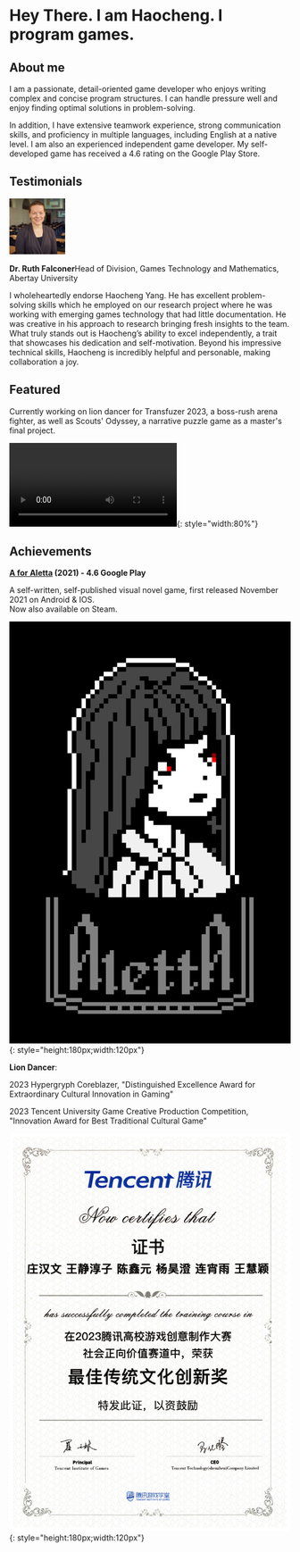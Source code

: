 # Hey There. I am Haocheng. I program games. 

## About me
I am a passionate, detail-oriented game
developer who enjoys writing complex and
concise program structures. I can handle
pressure well and enjoy finding optimal
solutions in problem-solving.

In addition, I have extensive teamwork
experience, strong communication skills,
and proficiency in multiple languages,
including English at a native level. I am also
an experienced independent game
developer. My self-developed game has
received a 4.6 rating on the Google Play
Store.

## Testimonials

<div class="container">
  <img src="img/Ruth.jpeg" alt="Avatar" style="width:100px">
  <p><span><b>Dr. Ruth Falconer</b></span>Head of Division, Games Technology and Mathematics, Abertay University</p>
  <p>
  I wholeheartedly endorse Haocheng Yang. He has excellent problem-solving skills which he employed on our research project where he was working with emerging games technology that had little documentation.  He was creative in his approach to research bringing fresh insights to the team. What truly stands out is Haocheng’s ability to excel independently, a trait that showcases his dedication and self-motivation. Beyond his impressive technical skills, Haocheng is incredibly helpful and personable, making collaboration a joy. 
  </p>
</div>

## Featured

Currently working on lion dancer for Transfuzer 2023, a boss-rush arena fighter, as well as Scouts' Odyssey, a narrative puzzle game as a master's final project.

![type:video](img/liondancer/EarthQuake.webm){: style="width:80%"}

## Achievements

**[A for Aletta](https://play.google.com/store/apps/details?id=com.ChocolateManor.AforAletta&hl=en_GB&gl=US&pli=1) (2021) - 4.6 Google Play**

A self-written, self-published visual novel game, first released November 2021 on Android & IOS.<br />
Now also available on Steam.

![Screenshot](img/AForAlettaCover.png){: style="height:180px;width:120px"}


**Lion Dancer**:

2023 Hypergryph Coreblazer, "Distinguished Excellence Award for Extraordinary Cultural Innovation in Gaming"

2023 Tencent University Game Creative Production Competition, "Innovation Award for Best Traditional Cultural Game"

![Screenshot](img/liondancer/tencent2023Award.png){: style="height:180px;width:120px"}

